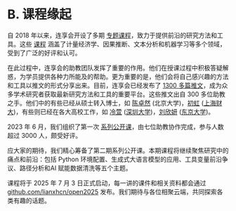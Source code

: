 # B. 课程缘起

自 2018 年以来，连享会开设了多期 [专题课程](https://www.lianxh.cn/KC.html)，致力于提供前沿的研究方法和工具。这些 [课程](https://kc.lianxh.cn/list/index.html) 涵盖了计量经济学、因果推断、文本分析和机器学习等多个领域，受到了广泛的好评和认可。

在此过程中，连享会的助教团队发挥了重要的作用。他们在授课过程中积极答疑解惑，为学员提供各种力所能及的帮助。更为重要的是，他们会将自己感兴趣的方法和工具以推文的形式分享出来。目前，连享会已经发布了 [1300 多篇推文](https://www.lianxh.cn)，成为众多学术研究者获取最新研究方法和工具的重要平台。这些推文出自 300 多位助教之手。他们中的有些已经从硕士转入博士，如 [陈卓然](https://www.lianxh.cn/search.html?s=%E9%99%88%E5%8D%93%E7%84%B6) (北京大学)，[初虹](https://www.lianxh.cn/search.html?s=%E5%88%9D%E8%99%B9) ([上海财大](https://favourhong.fun/))，有些则已经在各大高校工作，如 [冷萱](https://www.lianxh.cn/search.html?s=%E5%86%B7%E8%90%B1) ([深圳大学](http://www.ccsezr.org.cn/index.php?m=content&c=index&a=show&catid=16&id=202))，[刘欣妍](https://www.lianxh.cn/search.html?s=%E5%88%98%E6%AC%A3%E5%A6%8D) ([东京大学](https://sites.google.com/view/liuxinyan/home?authuser=0))。

2023 年 6 月，我们组织了第一次 [系列公开课](https://www.lianxh.cn/details/1226.html)，由七位助教协作完成，参与人数超过 3000 人，颇受好评。

应大家的期待，我们精心筹备了第二期系列公开课。本期课程将继续聚焦研究中的痛点和前沿：包括 Python 环境配置、生成式大语言模型的应用、工具变量前沿争议、路径分析和AI 赋能数据清洗等五个主题。

课程将于 2025 年 7 月 3 日正式启动，每一讲的课件和相关资料都会通过 [github.com/lianxhcn/open2025](https://github.com/lianxhcn/open2025) 发布。我们期待与各位相聚云端，共同探索各类有趣的话题。



